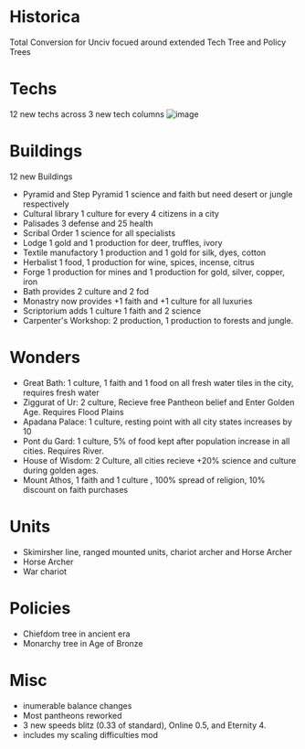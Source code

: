 # Historica
 Total Conversion for Unciv focued around extended Tech Tree and Policy Trees

# Techs
 12 new techs across 3 new tech columns 
![image](https://user-images.githubusercontent.com/103551642/207729077-2b1684be-578f-48c3-89d9-762020339125.png)

 # Buildings
 12 new Buildings
 -  Pyramid and Step Pyramid 1 science and faith but need desert or jungle respectively
 -  Cultural library 1 culture for every 4 citizens in a city
 -  Palisades 3 defense and 25 health
 -  Scribal Order 1 science for all specialists
 -  Lodge 1 gold and 1 production for deer, truffles, ivory
 -  Textile manufactory 1 production and 1 gold for silk, dyes, cotton
 -  Herbalist 1 food, 1 production for wine, spices, incense, citrus
 -  Forge 1 production for mines and 1 production for gold, silver, copper, iron
 -  Bath provides 2 culture and 2 fod
 -  Monastry now provides +1 faith and +1 culture for all luxuries
 -  Scriptorium adds 1 culture 1 faith and 2 science
 -  Carpenter's Workshop: 2 production,  1 production to forests and jungle.
# Wonders
-  Great Bath: 1 culture, 1 faith and 1 food on all fresh water tiles in the city, requires fresh water
-  Ziggurat of Ur: 2 culture, Recieve free Pantheon belief and Enter Golden Age. Requires Flood Plains
-  Apadana Palace: 1 culture, resting point with all city states increases by 10
-  Pont du Gard: 1 culture, 5% of food kept after population increase in all cities. Requires River.
-  House of Wisdom: 2 Culture, all cities recieve +20% science and culture during golden ages.
-  Mount Athos, 1 faith and 1 culture , 100% spread of religion, 10% discount on faith purchases
 # Units
 - Skimirsher line, ranged mounted units, chariot archer and Horse Archer
 - Horse Archer
 - War chariot
 
 # Policies
 - Chiefdom tree in ancient era
 - Monarchy tree in Age of Bronze
 
 # Misc
 - inumerable balance changes
 - Most pantheons reworked
 -  3 new speeds blitz (0.33 of standard), Online 0.5, and Eternity 4.
 - includes my scaling difficulties mod
 
